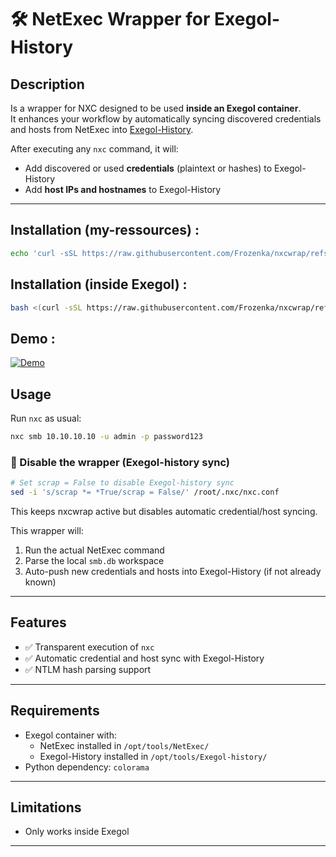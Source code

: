 # 🛠️ NetExec Wrapper for Exegol-History

## Description

Is a wrapper for NXC designed to be used **inside an Exegol container**.  
It enhances your workflow by automatically syncing discovered credentials and hosts from NetExec into [Exegol-History](https://github.com/ThePorgs/Exegol-history).

After executing any `nxc` command, it will:

- Add discovered or used **credentials** (plaintext or hashes) to Exegol-History
- Add **host IPs and hostnames** to Exegol-History

---
## Installation (my-ressources) :
```bash
echo 'curl -sSL https://raw.githubusercontent.com/Frozenka/nxcwrap/refs/heads/main/install_nxcwraper.sh | bash' >> ~/.exegol/my-resources/setup/load_user_setup.sh
```

## Installation (inside Exegol) :

```bash
bash <(curl -sSL https://raw.githubusercontent.com/Frozenka/nxcwrap/refs/heads/main/install_nxcwraper.sh)

```

## Demo :
[![Demo](https://img.youtube.com/vi/Li9In64pfbQ/maxresdefault.jpg)](https://www.youtube.com/watch?v=Li9In64pfbQ)

## Usage

Run `nxc` as usual:

```bash
nxc smb 10.10.10.10 -u admin -p password123
```
### 🔧 Disable the wrapper (Exegol-history sync)

```bash
# Set scrap = False to disable Exegol-history sync
sed -i 's/scrap *= *True/scrap = False/' /root/.nxc/nxc.conf
```

This keeps nxcwrap active but disables automatic credential/host syncing.


This wrapper will:

1. Run the actual NetExec command
2. Parse the local `smb.db` workspace
3. Auto-push new credentials and hosts into Exegol-History (if not already known)

---
 
 
## Features

- ✅ Transparent execution of `nxc`
- ✅ Automatic credential and host sync with Exegol-History
- ✅ NTLM hash parsing support

---

## Requirements

- Exegol container with:
  - NetExec installed in `/opt/tools/NetExec/`
  - Exegol-History installed in `/opt/tools/Exegol-history/`
- Python dependency: `colorama`

---

## Limitations

- Only works inside Exegol  

---

 
